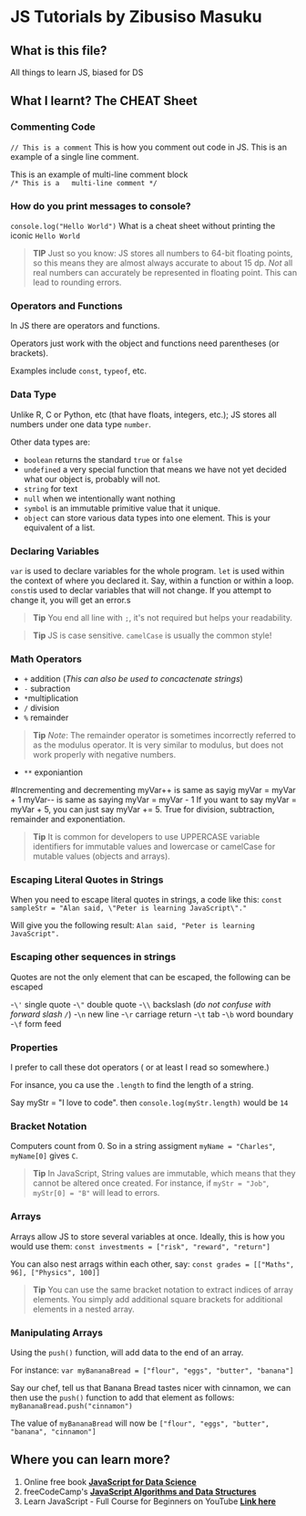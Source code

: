 <!---
# Marks the first heading Level 1
...
down to 
....
###### level 6

Blank lines create paragraphs

**bold** will give you bold text

*italics* will give you a single italic

***bold and italic*** will give you bold and italic

> will give you blockquote

Just add > and > for each line for multi line block quote


To create an ordered list, add line items with numbers followed by periods. The numbers don’t have to be in numerical order, but the list should start with the number one.

To create an unordered list, add dashes (-), asterisks (*), or plus signs (+) in front of line items. Indent one or more items to create a nested list.

If you need to start an unordered list item with a number followed by a period, you can use a backslash (\) to escape the period.

Code blocks are normally indented four spaces or one tab. When they’re in a list, indent them eight spaces or two tabs.

To create a link, enclose the link text in brackets (e.g., [Duck Duck Go]) and then follow it immediately with the URL in parentheses (e.g., (https://duckduckgo.com)).

You can optionally add a title for a link. This will appear as a tooltip when the user hovers over the link. To add a title, enclose it in parentheses after the URL.

My favorite search engine is [Duck Duck Go](https://duckduckgo.com "The best search engine for privacy").

To quickly turn a URL or email address into a link, enclose it in angle brackets.

<https://www.markdownguide.org>
<fake@example.com> 
--------------------------------------------------------------------------------->

# JS Tutorials by Zibusiso Masuku

## What is this file?
 All things to learn JS, biased for DS

## What I learnt? **The CHEAT Sheet**

### Commenting Code
`// This is a comment` This is how you comment out code in JS. This is an example of a single line comment.

This is an example of  multi-line comment block  
`/* This is a  
multi-line comment */` 

### How do you print messages to console?
`console.log("Hello World")` What is a cheat sheet without printing the iconic `Hello World`

> **TIP** Just so you know: JS stores all numbers to 64-bit floating points, so this means they are almost always accurate to about 15 dp. _Not_ all real numbers can accurately be represented in floating point. This can lead to rounding errors.

### Operators and Functions
In JS there are operators and functions.

Operators just work with the object and functions need parentheses (or brackets).

Examples include `const`, `typeof`, etc.

### Data Type
Unlike R, C or Python, etc (that have floats, integers, etc.); JS stores all numbers under one data type `number`.

Other data types are:
- `boolean` returns the standard `true` or `false`
- `undefined` a very special function that means we have not yet decided what our object is, probably will not.
- `string` for text
- `null` when we intentionally want nothing
- `symbol` is an immutable primitive value that it unique.
- `object` can store various data types into one element. This is your equivalent of a list.

### Declaring Variables
`var` is used to declare variables for the whole program.
`let` is used within the context of where you declared it. Say, within a function or within a loop.
`const`is used to declar variables that will not change. If you attempt to change it, you will get an error.s

> **Tip** You end all line with `;`, it's not required but helps your readability.

> **Tip** JS is case sensitive. `camelCase` is usually the common style!

### Math Operators 
- `+` addition (*This can also be used to concactenate strings*)
- `-` subraction
- `*`multiplication
- `/` division
- `%` remainder
> **Tip** _Note_: The remainder operator is sometimes incorrectly referred to as the modulus operator. It is very similar to modulus, but does not work properly with negative numbers.
- `**` exponiantion 

#Incrementing and decrementing
myVar++ is same as sayig myVar = myVar + 1
myVar-- is same as saying myVar = myVar - 1
If you want to say myVar = myVar + 5, you can just say myVar += 5. True for division, subtraction, remainder and exponentiation.


> **Tip**  It is common for developers to use UPPERCASE variable identifiers for immutable values and lowercase or camelCase for mutable values (objects and arrays).

### Escaping Literal Quotes in Strings
When you need to escape literal quotes in strings, a code like this:
`const sampleStr = "Alan said, \"Peter is learning JavaScript\"."`

Will give you the following result:
`Alan said, "Peter is learning JavaScript".`

### Escaping other sequences in strings
Quotes are not the only element that can be escaped, the following can be escaped

-`\'` single quote
-`\"` double quote
-`\\` backslash (*do not confuse with forward slash `/`*)
-`\n` new line
-`\r` carriage return
-`\t` tab
-`\b` word boundary
-`\f` form feed

### Properties
I prefer to call these dot operators ( or at least I read so somewhere.)

For insance, you ca use the `.length` to find the length of a string.

Say myStr = "I love to code". then `console.log(myStr.length)` would be `14`

### Bracket Notation
Computers count from 0. So in a string assigment `myName = "Charles"`, `myName[0]` gives `C`.

> **Tip** In JavaScript, String values are immutable, which means that they cannot be altered once created. For instance, if `myStr = "Job"`, `myStr[0] = "B"` will lead to errors.

### Arrays
Arrays allow JS to store several variables at once. Ideally, this is how you would use them:
`const investments = ["risk", "reward", "return"]`

You can also nest arrags within each other, say:
`const grades = [["Maths", 96], ["Physics", 100]]`

> **Tip** You can use the same bracket notation to extract indices of array elements. You simply add additional square brackets for additional elements in a nested array.

### Manipulating Arrays
Using the `push()` function, will add data to the end of an array.

For instance:
`var myBananaBread = ["flour", "eggs", "butter", "banana"]`

Say our chef, tell us that Banana Bread tastes nicer with cinnamon, we can then use the `push()` function to add that element as follows:
`myBananaBread.push("cinnamon")`

The value of `myBananaBread` will now be `["flour", "eggs", "butter", "banana", "cinnamon"]`

## Where you can learn more?
1. Online free book [**JavaScript for Data Science**](https://js4ds.org/ "JavaScript for Data Science")
2. freeCodeCamp's [**JavaScript Algorithms and Data Structures**](https://www.freecodecamp.org/learn/javascript-algorithms-and-data-structures/ "JavaScript and Data Structures")
3. Learn JavaScript - Full Course for Beginners on YouTube [**Link here**](https://youtu.be/PkZNo7MFNFg "Play Learn JavaScript - Full Course for Beginners on YouTube")


